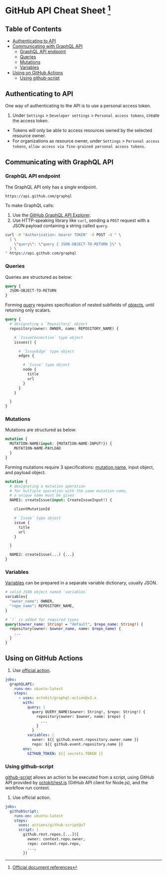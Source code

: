 # GitHub API Cheat Sheet [^document] <!-- omit in toc -->
[^document]: [Official document references](https://docs.github.com/en/graphql)

## Table of Contents <!-- omit in toc -->
- [Authenticating to API](#authenticating-to-api)
- [Communicating with GraphQL API](#communicating-with-graphql-api)
  - [GraphQL API endpoint](#graphql-api-endpoint)
  - [Queries](#queries)
  - [Mutations](#mutations)
  - [Variables](#variables)
- [Using on GitHub Actions](#using-on-github-actions)
  - [Using github-script](#using-github-script)

## Authenticating to API
One way of authenticating to the API is to use a personal access token.
1. Under `Settings` > `Developer settings` > `Personal access tokens`, create the access token.
  - Tokens will only be able to access resources owned by the selected resource owner.
  - For organizations as resource owner, under `Settings` > `Personal access tokens`, `allow access via fine-grained personal access tokens`.

## Communicating with GraphQL API
### GraphQL API endpoint
The GraphQL API only has a single endpoint.
```
https://api.github.com/graphql
```

To make GraphQL calls:
1. Use the [GitHub GraphQL API Explorer](https://docs.github.com/en/graphql/overview/explorer).
2. Use HTTP-speaking library like `curl`, sending a `POST` request with a JSON payload containing a string called `query`.
```sh
curl -H "Authorization: bearer TOKEN" -X POST -d " \
  { \
    \"query\": \"query { JSON-OBJECT-TO-RETURN }\" \
  } \
" https://api.github.com/graphql
```

### Queries
Queries are structured as below:
```graphql
query {
  JSON-OBJECT-TO-RETURN
}
```

Forming [query](https://docs.github.com/en/graphql/reference/queries) requires specification of nested subfields of [objects](https://docs.github.com/en/graphql/reference/objects), until returning only scalars.

```graphql
query {
  # designating a `Repository` object
  repository(owner: OWNER, name: REPOSITORY_NAME) {

    # `IssueConnection` type object
    issues() {

      # `IssueEdge` type object
      edges {

        # `Issue` type object
        node {
          title
          url
        }
      }
    }

  }
}
```

### Mutations
Mutations are structured as below:
```graphql
mutation {
  MUTATION-NAME(input: {MUTATION-NAME-INPUT!}) {
    MUTATION-NAME-PAYLOAD
  }
}
```

Forming mutations require 3 specifications: [mutation name](https://docs.github.com/en/graphql/reference/mutations), input object, and payload object.

```graphql
mutation {
  # designating a mutation operation
  # for multiple operation with the same mutation name,
  # a unique name must be given
  NAME1: createIssue(input: CreateIssueInput!) {

    clientMutationId

    # `Issue` type object
    issue {
      title
      url
    }

  }

  NAME2: createIssue(...) {...}
}
```

### Variables
[Variables](https://graphql.org/learn/queries/) can be prepared in a separate variable dictionary, usually JSON.

```graphql
# valid JSON object named `variables`
variables{
  "owner_name": OWNER,
  "repo_name": REPOSITORY_NAME,
}

# `!` is added for required types
query($owner_name: String! = "default", $repo_name: String!) {
  repository(owner: $owner_name, name: $repo_name) {
    ...
  }
}
```

## Using on GitHub Actions
1. Use [official action](https://github.com/octokit/graphql-action).
```yaml
jobs:
  graphQLAPI:
    runs-on: ubuntu-latest
    steps:
      - uses: octokit/graphql-action@v2.x
        with:
          query: |
            query QUERY_NAME($owner: String!, $repo: String!) {
              repository(owner: $owner, name: $repo) {
                ...
              }
            }
          variables: |
            owner: ${{ github.event.repository.owner.name }}
            repo: ${{ github.event.repository.name }}
        env:
          GITHUB_TOKEN: ${{ secrets.TOKEN }}
```

### Using github-script
[github-script](https://github.com/actions/github-script) allows an action to be executed from a script, using GitHub API provided by [octokit/rest.js](https://octokit.github.io/rest.js/v20) (GitHub API client for Node.js), and the workflow run context.

1. Use official action.
```yaml
jobs:
  githubScript:
    runs-on: ubuntu-latest
    steps:
      uses: actions/github-script@v7
      script: |
        github.rest.repos.[...]({
          owner: context.repo.owner,
          repo: context.repo.repo,
          ...,
        })
```
